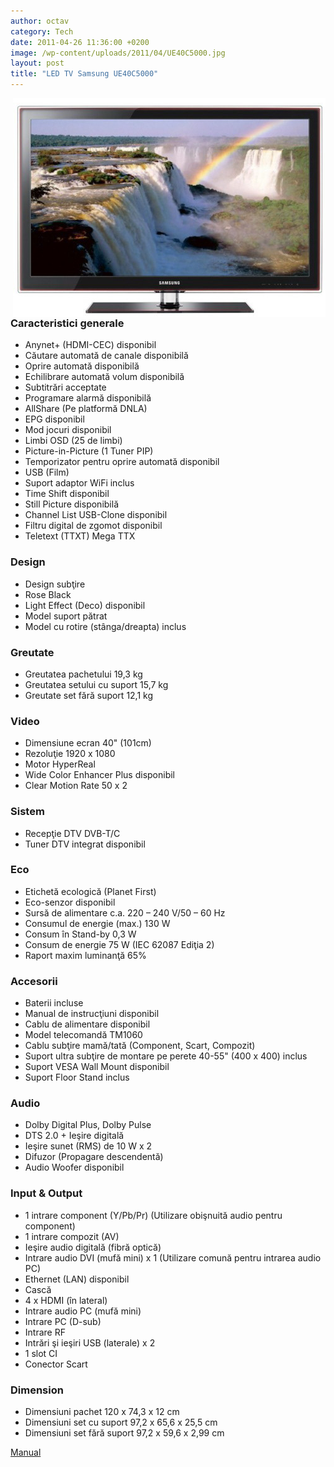 ```yaml
---
author: octav
category: Tech
date: 2011-04-26 11:36:00 +0200
image: /wp-content/uploads/2011/04/UE40C5000.jpg
layout: post
title: "LED TV Samsung UE40C5000"
---
```


<img src="/wp-content/uploads/2011/04/UE40C5000.jpg" alt="" title="UE40C5000" width="500" height="350" style="float: right" />
<!--more-->

### Caracteristici generale

- Anynet+ (HDMI-CEC) disponibil
- Căutare automată de canale disponibilă
- Oprire automată disponibilă
- Echilibrare automată volum disponibilă
- Subtitrări acceptate
- Programare alarmă disponibilă
- AllShare (Pe platformă DNLA)
- EPG disponibil
- Mod jocuri disponibil
- Limbi OSD (25 de limbi)
- Picture-in-Picture (1 Tuner PIP)
- Temporizator pentru oprire automată disponibil
- USB (Film)
- Suport adaptor WiFi inclus
- Time Shift disponibil
- Still Picture disponibilă
- Channel List USB-Clone disponibil
- Filtru digital de zgomot disponibil
- Teletext (TTXT) Mega TTX

### Design

- Design subţire
- Rose Black
- Light Effect (Deco) disponibil
- Model suport pătrat
- Model cu rotire (stânga/dreapta) inclus

### Greutate

- Greutatea pachetului 19,3 kg
- Greutatea setului cu suport 15,7 kg
- Greutate set fără suport 12,1 kg

### Video

- Dimensiune ecran 40" (101cm)
- Rezoluţie 1920 x 1080
- Motor HyperReal
- Wide Color Enhancer Plus disponibil
- Clear Motion Rate 50 x 2

### Sistem

- Recepţie DTV DVB-T/C
- Tuner DTV integrat disponibil

### Eco

- Etichetă ecologică (Planet First)
- Eco-senzor disponibil
- Sursă de alimentare c.a. 220 – 240 V/50 – 60 Hz
- Consumul de energie (max.) 130 W
- Consum în Stand-by 0,3 W
- Consum de energie 75 W (IEC 62087 Ediţia 2)
- Raport maxim luminanţă 65%

### Accesorii

- Baterii incluse
- Manual de instrucţiuni disponibil
- Cablu de alimentare disponibil
- Model telecomandă TM1060
- Cablu subţire mamă/tată (Component, Scart, Compozit)
- Suport ultra subţire de montare pe perete 40-55" (400 x 400) inclus
- Suport VESA Wall Mount disponibil
- Suport Floor Stand inclus

### Audio

- Dolby Digital Plus, Dolby Pulse
- DTS 2.0 + Ieşire digitală
- Ieşire sunet (RMS) de 10 W x 2
- Difuzor (Propagare descendentă)
- Audio Woofer disponibil

### Input &amp; Output

- 1 intrare component (Y/Pb/Pr) (Utilizare obişnuită audio pentru component)
- 1 intrare compozit (AV)
- Ieşire audio digitală (fibră optică)
- Intrare audio DVI (mufă mini) x 1 (Utilizare comună pentru intrarea audio PC)
- Ethernet (LAN) disponibil
- Cască
- 4 x HDMI (în lateral)
- Intrare audio PC (mufă mini)
- Intrare PC (D-sub)
- Intrare RF
- Intrări şi ieşiri USB (laterale) x 2
- 1 slot CI
- Conector Scart

### Dimension

- Dimensiuni pachet 120 x 74,3 x 12 cm
- Dimensiuni set cu suport 97,2 x 65,6 x 25,5 cm
- Dimensiuni set fără suport 97,2 x 59,6 x 2,99 cm

<p><a href="/wp-content/uploads/2011/04/BN68-02656C-00L10-0302.rar">Manual</a></p>
